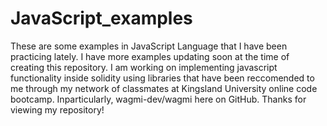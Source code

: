 # JavaScript_examples

These are some examples in JavaScript Language that I have been practicing lately. I have more examples updating soon at the time of creating this repository.
I am working on implementing javascript functionality inside solidity using libraries that have been reccomended to me through my network of classmates at Kingsland University online code bootcamp. Inparticularly,  wagmi-dev/wagmi here on GitHub. Thanks for viewing my repository!
